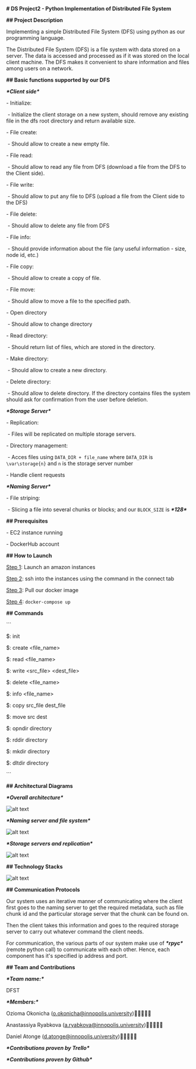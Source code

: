 **# DS Project2 - Python Implementation of Distributed File System**  



**## Project Description**  

Implementing a simple Distributed File System (DFS) using python as our programming language.  

The Distributed File System (DFS) is a file system with data stored on a server. The data is accessed and processed as if it was stored on the local client machine. The DFS makes it convenient to share information and files among users on a network.  



**## Basic functions supported by our DFS**  

***\*Client side\****  

\- Initialize:

​    \- Initialize the client storage on a new system, should remove any existing file in the dfs root directory and return available size.

\- File create:

​    \- Should allow to create a new empty file.

\- File read:

​    \- Should allow to read any file from DFS (download a file from the DFS to the Client side).

\- File write:

​    \- Should allow to put any file to DFS (upload a file from the Client side to the DFS)

\- File delete:

​    \- Should allow to delete any file from DFS

\- File info:

​    \- Should provide information about the file (any useful information - size, node id, etc.)

\- File copy:

​    \- Should allow to create a copy of file.

\- File move:

​    \- Should allow to move a file to the specified path.

\- Open directory

​    \- Should allow to change directory

\- Read directory:

​    \- Should return list of files, which are stored in the directory.

\- Make directory:

​    \- Should allow to create a new directory.

\- Delete directory:

​    \- Should allow to delete directory.  If the directory contains files the system should ask for confirmation from the user before deletion.  



***\*Storage Server\****

\- Replication:

​    \- Files will be replicated on multiple storage servers.

\- Directory management:

​    \- Acces files using ```DATA_DIR + file_name``` where ```DATA_DIR``` is ```\var\storage{n}``` and ```n``` is the storage server number

\- Handle client requests  



***\*Naming Server\****  

\- File striping:

​    \- Slicing a file into several chunks or blocks; and our ```BLOCK_SIZE``` is ***\*128\****  



**## Prerequisites**  

\- EC2 instance running

\- DockerHub account



**## How to Launch**  

<u>Step 1</u>: Launch an amazon instances  

<u>Step 2</u>: ssh into the instances using the command in  the connect tab  

<u>Step 3</u>: Pull our docker image  

<u>Step 4</u>: ```docker-compose up```  



**## Commands**

\```

$: init

$: create <file_name>

$: read <file_name>

$: write <src_file> <dest_file>

$: delete <file_name>

$: info <file_name>

$: copy src_file dest_file

$: move src dest

$: opndir directory

$: rddir directory

$: mkdir directory

$: dltdir directory

\```



**## Architectural Diagrams**  

***\*Overall architecture\****  



![alt text](https://github.com/Ozziekins/DS_project2/blob/master/images/diagram1.png?raw=true)  



***\*Naming server and file system\****  



![alt text](https://github.com/Ozziekins/DS_project2/blob/master/images/diagram2.png?raw=true)  



***\*Storage servers and replication\****  



![alt text](https://github.com/Ozziekins/DS_project2/blob/master/images/diagram3.png?raw=true)



**## Technology Stacks**  

![alt text](https://github.com/Ozziekins/DS_project2/blob/master/images/stacks.png?raw=true)  



**## Communication Protocols**  

Our system uses an iterative manner of communicating where the client first goes to the naming server to get the required metadata, such as file chunk id and the particular storage server that the chunk can be found on.  

Then the client takes this information and goes to the required storage server to carry out whatever command the client needs.  



For communication, the various parts of our system make use of ***\*rpyc\****(remote python call) to communicate with each other. Hence, each component has it's specified ip address and port. 



**## Team and Contributions**  

***\*Team name:\****   

DFST  

***\*Members:\****  

Ozioma Okonicha (o.okonicha@innopolis.university)👩🏾‍💻🇳🇬  

Anastassiya Ryabkova (a.ryabkova@innopolis.university)👩🏼‍💻🇰🇿  

Daniel Atonge (d.atonge@innopolis.university)🧑🏿‍💻🇨🇲  



***\*Contributions proven by Trello\****  



***\*Contributions proven by Github\****  